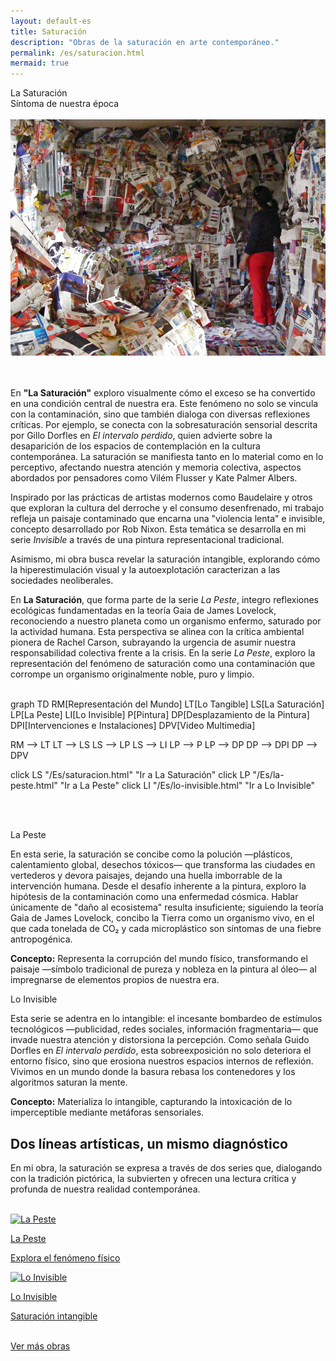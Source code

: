 ```yaml
---
layout: default-es
title: Saturación
description: "Obras de la saturación en arte contemporáneo."
permalink: /es/saturacion.html
mermaid: true
---
```


<div class="titulo">La Saturación</div>

<div class="subtitulo">Síntoma de nuestra época</div>
<br>

<!-- Imagen principal (usa el estilo global de .imagen) -->
<div class="imagen">
  <img src="/assets/img/la-saturacion-cocina-cubierta-086.jpg" alt="La Saturación - Manifestación del Exceso" loading="lazy">
</div>
<br><br>
<div class="parrafo">
  <p>
    En <strong>"La Saturación"</strong> exploro visualmente cómo el exceso se ha convertido en una condición central de nuestra era. Este fenómeno no solo se vincula con la contaminación, sino que también dialoga con diversas reflexiones críticas. Por ejemplo, se conecta con la sobresaturación sensorial descrita por Gillo Dorfles en <em>El intervalo perdido</em>, quien advierte sobre la desaparición de los espacios de contemplación en la cultura contemporánea. La saturación se manifiesta tanto en lo material como en lo perceptivo, afectando nuestra atención y memoria colectiva, aspectos abordados por pensadores como Vilém Flusser y Kate Palmer Albers.
  </p>

  <p>
    Inspirado por las prácticas de artistas modernos como Baudelaire y otros que exploran la cultura del derroche y el consumo desenfrenado, mi trabajo refleja un paisaje contaminado que encarna una "violencia lenta" e invisible, concepto desarrollado por Rob Nixon. Esta temática se desarrolla en mi serie <em>Invisible</em> a través de una pintura representacional tradicional.
  </p>

  <p>
    Asimismo, mi obra busca revelar la saturación intangible, explorando cómo la hiperestimulación visual y la autoexplotación caracterizan a las sociedades neoliberales.
  </p>

  <p>
    En <strong>La Saturación</strong>, que forma parte de la serie <em>La Peste</em>, integro reflexiones ecológicas fundamentadas en la teoría Gaia de James Lovelock, reconociendo a nuestro planeta como un organismo enfermo, saturado por la actividad humana. Esta perspectiva se alinea con la crítica ambiental pionera de Rachel Carson, subrayando la urgencia de asumir nuestra responsabilidad colectiva frente a la crisis. En la serie <em>La Peste</em>, exploro la representación del fenómeno de saturación como una contaminación que corrompe un organismo originalmente noble, puro y limpio.
  </p>
</div>
<br>
<div class="mermaid">
graph TD
  RM[Representación del Mundo]
  LT[Lo Tangible]
  LS[La Saturación]
  LP[La Peste]
  LI[Lo Invisible]
  P[Pintura]
  DP[Desplazamiento de la Pintura]
  DPI[Intervenciones e Instalaciones]
  DPV[Video Multimedia]

  RM --> LT
  LT --> LS
  LS --> LP
  LS --> LI
  LP --> P
  LP --> DP
  DP --> DPI
  DP --> DPV

  click LS "/Es/saturacion.html" "Ir a La Saturación"
  click LP "/Es/la-peste.html" "Ir a La Peste"
  click LI "/Es/lo-invisible.html" "Ir a Lo Invisible"
</div>

<br><br>
<div class="subtitulo">La Peste</div>

<p class="parrafo">
  En esta serie, la saturación se concibe como la polución —plásticos, calentamiento global, desechos tóxicos— que transforma las ciudades en vertederos y devora paisajes, dejando una huella imborrable de la intervención humana. Desde el desafío inherente a la pintura, exploro la hipótesis de la contaminación como una enfermedad cósmica. Hablar únicamente de "daño al ecosistema" resulta insuficiente; siguiendo la teoría Gaia de James Lovelock, concibo la Tierra como un organismo vivo, en el que cada tonelada de CO₂ y cada microplástico son síntomas de una fiebre antropogénica.
</p>

<p class="parrafo">
  <strong>Concepto:</strong> Representa la corrupción del mundo físico, transformando el paisaje —símbolo tradicional de pureza y nobleza en la pintura al óleo— al impregnarse de elementos propios de nuestra era.
</p>

<div class="subtitulo">Lo Invisible</div>

<p class="parrafo">
  Esta serie se adentra en lo intangible: el incesante bombardeo de estímulos tecnológicos —publicidad, redes sociales, información fragmentaria— que invade nuestra atención y distorsiona la percepción. Como señala Guido Dorfles en <em>El intervalo perdido</em>, esta sobreexposición no solo deteriora el entorno físico, sino que erosiona nuestros espacios internos de reflexión. Vivimos en un mundo donde la basura rebasa los contenedores y los algoritmos saturan la mente.
</p>

<p class="parrafo">
  <strong>Concepto:</strong> Materializa lo intangible, capturando la intoxicación de lo imperceptible mediante metáforas sensoriales.
</p>

<h2 class="parrafo">Dos líneas artísticas, un mismo diagnóstico</h2>

<p class="parrafo">
  En mi obra, la saturación se expresa a través de dos series que, dialogando con la tradición pictórica, la subvierten y ofrecen una lectura crítica y profunda de nuestra realidad contemporánea.
</p>
<br>

<div class="button-container">
  <a href="/Es/la-peste.html" class="fancy-button">
    <div class="button-content">
      <img src="/Es/assets/img/la-peste.gif" alt="La Peste" loading="lazy">
      <p class="title">La Peste</p>
      <p class="subtitle">Explora el fenómeno físico</p>
    </div>
  </a>

  <a href="/Es/lo-invisible.html" class="fancy-button">
    <div class="button-content">
      <img src="/Es/assets/img/lo-invisible.gif" alt="Lo Invisible" loading="lazy">
      <p class="title">Lo Invisible</p>
      <p class="subtitle">Saturación intangible</p>
    </div>
  </a>
</div>



<br>
<a href="/Es/obras.html" class="enlace">Ver más obras</a>
<br><br>
